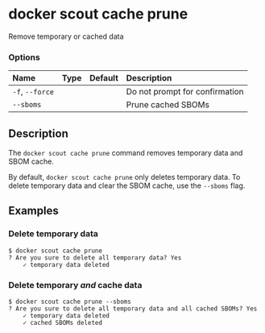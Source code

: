 # docker scout cache prune

<!---MARKER_GEN_START-->
Remove temporary or cached data

### Options

| Name            | Type | Default | Description                    |
|:----------------|:-----|:--------|:-------------------------------|
| `-f`, `--force` |      |         | Do not prompt for confirmation |
| `--sboms`       |      |         | Prune cached SBOMs             |


<!---MARKER_GEN_END-->

## Description

The `docker scout cache prune` command removes temporary data and SBOM cache.

By default, `docker scout cache prune` only deletes temporary data.
To delete temporary data and clear the SBOM cache, use the `--sboms` flag.

## Examples

### Delete temporary data

```console
$ docker scout cache prune
? Are you sure to delete all temporary data? Yes
    ✓ temporary data deleted
```

### Delete temporary _and_ cache data

```console
$ docker scout cache prune --sboms
? Are you sure to delete all temporary data and all cached SBOMs? Yes
    ✓ temporary data deleted
    ✓ cached SBOMs deleted
```
